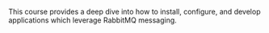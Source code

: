 This course provides a deep dive into how to install, configure, and develop applications which leverage RabbitMQ messaging.